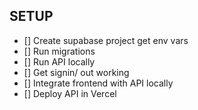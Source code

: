 
## SETUP
- [] Create supabase project get env vars
- [] Run migrations
- [] Run API locally
- [] Get signin/ out working
- [] Integrate frontend with API locally
- [] Deploy API in Vercel


